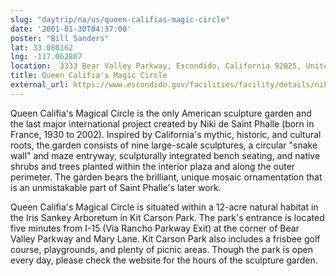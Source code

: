 ```yaml
---
slug: "daytrip/na/us/queen-califias-magic-circle"
date: '2001-01-30T04:37:00'
poster: "Bill Sanders"
lat: 33.080162
lng: -117.062867
location:  3333 Bear Valley Parkway, Escondido, California 92025, United States
title: Queen Califia's Magic Circle
external_url: https://www.escondido.gov/facilities/facility/details/nikidesaintphallesqueencalifiasmagicalcircle-19
---
```

Queen Califia's Magical Circle is the only American sculpture garden and the last major international project created by Niki de Saint Phalle (born in France, 1930 to 2002). Inspired by California's mythic, historic, and cultural roots, the garden consists of nine large-scale sculptures, a circular "snake wall" and maze entryway, sculpturally integrated bench seating, and native shrubs and trees planted within the interior plaza and along the outer perimeter. The garden bears the brilliant, unique mosaic ornamentation that is an unmistakable part of Saint Phalle's later work.

Queen Califia's Magical Circle is situated within a 12-acre natural habitat in the Iris Sankey Arboretum in Kit Carson Park. The park's entrance is located five minutes from I-15 (Via Rancho Parkway Exit) at the corner of Bear Valley Parkway and Mary Lane. Kit Carson Park also includes a frisbee golf course, playgrounds, and plenty of picnic areas. Though the park is open every day, please check the website for the hours of the sculpture garden.
